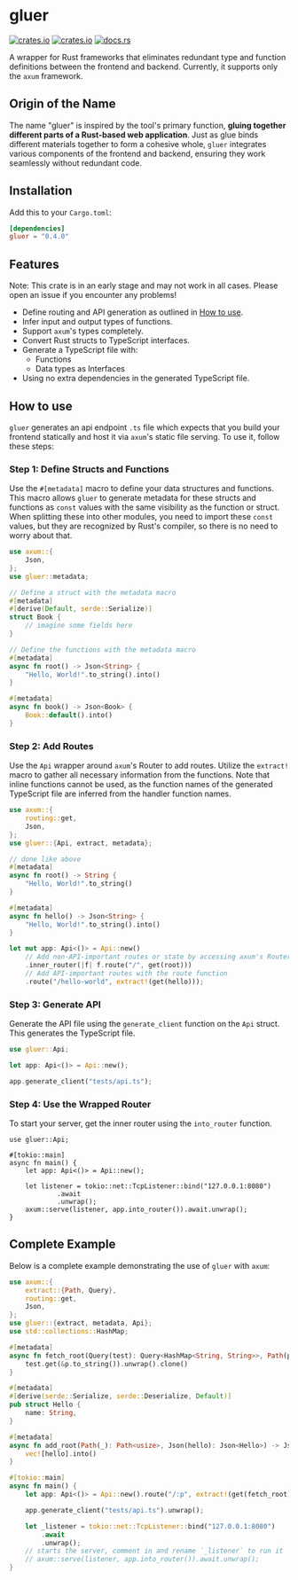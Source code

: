 # gluer

[![crates.io](https://img.shields.io/crates/v/gluer.svg)](https://crates.io/crates/gluer)
[![crates.io](https://img.shields.io/crates/d/gluer.svg)](https://crates.io/crates/gluer)
[![docs.rs](https://docs.rs/gluer/badge.svg)](https://docs.rs/gluer)

A wrapper for Rust frameworks that eliminates redundant type and function definitions between the frontend and backend. Currently, it supports only the `axum` framework.

## Origin of the Name

The name "gluer" is inspired by the tool's primary function, **gluing together different parts of a Rust-based web application**. Just as glue binds different materials together to form a cohesive whole, `gluer` integrates various components of the frontend and backend, ensuring they work seamlessly without redundant code.

## Installation

Add this to your `Cargo.toml`:

```toml
[dependencies]
gluer = "0.4.0"
```

## Features

Note: This crate is in an early stage and may not work in all cases. Please open an issue if you encounter any problems!

- Define routing and API generation as outlined in [How to use](#how-to-use).
- Infer input and output types of functions.
- Support `axum`'s types completely.
- Convert Rust structs to TypeScript interfaces.
- Generate a TypeScript file with:
  - Functions
  - Data types as Interfaces
- Using no extra dependencies in the generated TypeScript file.

## How to use

`gluer` generates an api endpoint `.ts` file which expects that you build your frontend statically and host it via `axum`'s static file serving. To use it, follow these steps:

### Step 1: Define Structs and Functions

Use the `#[metadata]` macro to define your data structures and functions. This macro allows `gluer` to generate metadata for these structs and functions as `const` values with the same visibility as the function or struct. When splitting these into other modules, you need to import these `const` values, but they are recognized by Rust's compiler, so there is no need to worry about that.

```rust
use axum::{
    Json,
};
use gluer::metadata;

// Define a struct with the metadata macro
#[metadata]
#[derive(Default, serde::Serialize)]
struct Book {
    // imagine some fields here
}

// Define the functions with the metadata macro
#[metadata]
async fn root() -> Json<String> {
    "Hello, World!".to_string().into()
}

#[metadata]
async fn book() -> Json<Book> {
    Book::default().into()
}
```

### Step 2: Add Routes

Use the `Api` wrapper around `axum`'s Router to add routes. Utilize the `extract!` macro to gather all necessary information from the functions. Note that inline functions cannot be used, as the function names of the generated TypeScript file are inferred from the handler function names.

```rust
use axum::{
    routing::get,
    Json,
};
use gluer::{Api, extract, metadata};

// done like above
#[metadata]
async fn root() -> String {
    "Hello, World!".to_string()
}

#[metadata]
async fn hello() -> Json<String> {
    "Hello, World!".to_string().into()
}

let mut app: Api<()> = Api::new()
    // Add non-API-important routes or state by accessing axum's Router directly via inner_router
    .inner_router(|f| f.route("/", get(root)))
    // Add API-important routes with the route function
    .route("/hello-world", extract!(get(hello)));
```

### Step 3: Generate API

Generate the API file using the `generate_client` function on the `Api` struct. This generates the TypeScript file.

```rust
use gluer::Api;

let app: Api<()> = Api::new();

app.generate_client("tests/api.ts");
```

### Step 4: Use the Wrapped Router

To start your server, get the inner router using the `into_router` function.

```rust,no_run
use gluer::Api;

#[tokio::main]
async fn main() {
    let app: Api<()> = Api::new();

    let listener = tokio::net::TcpListener::bind("127.0.0.1:8080")
            .await
            .unwrap();
    axum::serve(listener, app.into_router()).await.unwrap();
}
```

## Complete Example

Below is a complete example demonstrating the use of `gluer` with `axum`:

```rust
use axum::{
    extract::{Path, Query},
    routing::get,
    Json,
};
use gluer::{extract, metadata, Api};
use std::collections::HashMap;

#[metadata]
async fn fetch_root(Query(test): Query<HashMap<String, String>>, Path(p): Path<usize>) -> String {
    test.get(&p.to_string()).unwrap().clone()
}

#[metadata]
#[derive(serde::Serialize, serde::Deserialize, Default)]
pub struct Hello {
    name: String,
}

#[metadata]
async fn add_root(Path(_): Path<usize>, Json(hello): Json<Hello>) -> Json<Vec<Hello>> {
    vec![hello].into()
}

#[tokio::main]
async fn main() {
    let app: Api<()> = Api::new().route("/:p", extract!(get(fetch_root).post(add_root)));

    app.generate_client("tests/api.ts").unwrap();

    let _listener = tokio::net::TcpListener::bind("127.0.0.1:8080")
        .await
        .unwrap();
    // starts the server, comment in and rename `_listener` to run it
    // axum::serve(listener, app.into_router()).await.unwrap();
}
```

